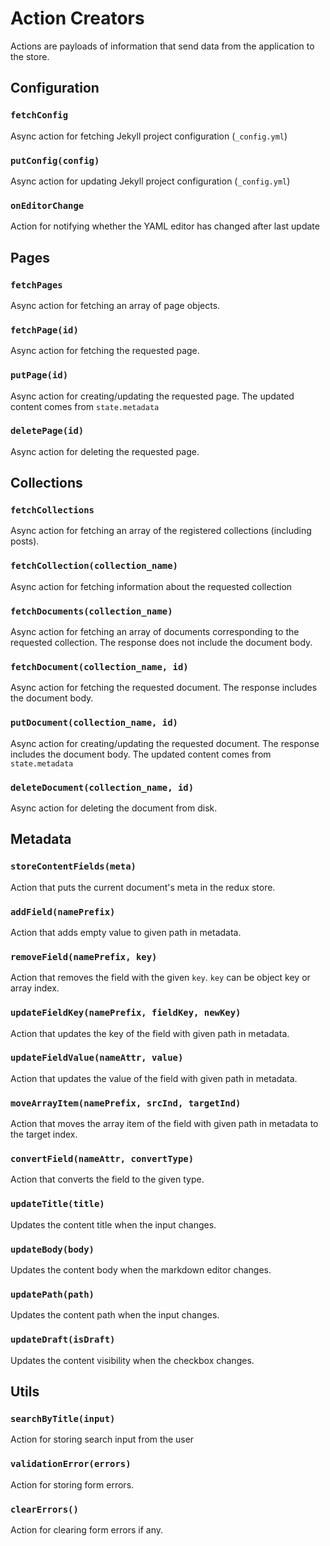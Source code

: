 # Action Creators
Actions are payloads of information that send data from the application to the store.

## Configuration

### `fetchConfig`
Async action for fetching Jekyll project configuration (`_config.yml`)

### `putConfig(config)`
Async action for updating Jekyll project configuration (`_config.yml`)

### `onEditorChange`
Action for notifying whether the YAML editor has changed after last update


## Pages

### `fetchPages`
Async action for fetching an array of page objects.

### `fetchPage(id)`
Async action for fetching the requested page.

### `putPage(id)`
Async action for creating/updating the requested page. The updated content comes
from `state.metadata`

### `deletePage(id)`
Async action for deleting the requested page.


## Collections

### `fetchCollections`
Async action for fetching an array of the registered collections (including posts).

### `fetchCollection(collection_name)`
Async action for fetching information about the requested collection

### `fetchDocuments(collection_name)`
Async action for fetching an array of documents corresponding to the requested collection. The response does not include the document body.

### `fetchDocument(collection_name, id)`
Async action for fetching the requested document. The response includes the document body.

### `putDocument(collection_name, id)`
Async action for creating/updating the requested document. The response includes the document body. The updated content comes from `state.metadata`

### `deleteDocument(collection_name, id)`
Async action for deleting the document from disk.


## Metadata

### `storeContentFields(meta)`
Action that puts the current document's meta in the redux store.

### `addField(namePrefix)`
Action that adds empty value to given path in metadata.

### `removeField(namePrefix, key)`
Action that removes the field with the given `key`. `key` can be object key or
array index.

### `updateFieldKey(namePrefix, fieldKey, newKey)`
Action that updates the key of the field with given path in metadata.

### `updateFieldValue(nameAttr, value)`
Action that updates the value of the field with given path in metadata.

### `moveArrayItem(namePrefix, srcInd, targetInd)`
Action that moves the array item of the field with given path in metadata
to the target index.

### `convertField(nameAttr, convertType)`
Action that converts the field to the given type.

### `updateTitle(title)`
Updates the content title when the input changes.

### `updateBody(body)`
Updates the content body when the markdown editor changes.

### `updatePath(path)`
Updates the content path when the input changes.

### `updateDraft(isDraft)`
Updates the content visibility when the checkbox changes.


## Utils

### `searchByTitle(input)`
Action for storing search input from the user

### `validationError(errors)`
Action for storing form errors.

### `clearErrors()`
Action for clearing form errors if any.
